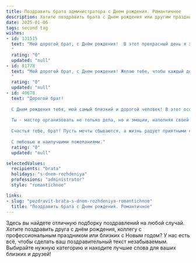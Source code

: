 ```yaml
---
title: Поздравить брата администратора c Днем рождения. Романтичное
description: Хотите поздравить брата c Днем рождения или другим праздником? Наш ИИ создаст незабываемое поздравление, а вы обязательно выделитесь среди других.  
date: 2025-01-06
tags: second tag
wishes:
- id: 131515
  text: "Мой дорогой брат, с Днём рождения!  В этот прекрасный день я хочу сказать тебе, что ты – не просто мой брат, но и мой самый верный друг, моя опора и надежда. Твоя забота и доброта согревают меня, словно лучи солнца.  Пусть твоя жизнь, как и твоя работа администратора, будет организованной, но полной ярких, незабываемых моментов, любви и счастья.  Я желаю тебе океан нежности,  безграничного вдохновения и исполнения всех самых заветных желаний. Пусть каждый день будет полон радости и света!  Я люблю тебя!
  "
  rating: "0"
  updated: "null"
- id: 81778
  text: "Мой дорогой брат, с Днем рождения! Желаю тебе, чтобы каждый день твоей жизни был наполнен яркими красками, как твои таланты, и чтобы твоё сердце всегда было открытым для новых, прекрасных возможностей. Пусть твоё администраторское дело процветает, а каждый день приносит тебе вдохновение и удовлетворение
  "
  rating: "0"
  updated: "null"
- id: 40678
  text: "Дорогой брат!
  
  С Днем рождения тебя, мой самый близкий и дорогой человек! В этот особенный день хочу пожелать тебе не просто успехов в твоей профессии администратора, но и радости в каждом мгновении жизни. Пусть твои дни будут наполнены яркими впечатлениями, а в сердце всегда живет любовь и гармония.
  
  Ты - мастер организовать не только дела, но и эмоции, наполняя своей энергией окружающих. Желаю, чтобы каждый твой день был полон вдохновения и творческих идей, а любимые люди всегда были рядом, поддерживая и вдохновляя.
  
  Счастья тебе, брат! Пусть мечты сбываются, а жизнь радует приятными сюрпризами. Ты заслуживаешь только самого лучшего!
  
  С любовью и наилучшими пожеланиями."
  rating: "0"
  updated: "null"

selectedValues:
  recipients: "brata"
  holidays: "s-dnem-rozhdeniya"
  professions: "administrator"
  style: "romantichnoe"

links:
- slug: "pozdravit-brata-s-dnem-rozhdeniya-romantichnoe"
  title: "Поздравить брата c Днем рождения. Романтичное"
---
```


Здесь вы найдете отличную подборку поздравлений на любой случай.
Хотите поздравить друга с днём рождения, коллегу с профессиональным праздником или близких с Новым годом? У нас есть всё, чтобы сделать ваш поздравительный текст незабываемым. Выбирайте нужную категорию и находите лучшие слова для ваших близких и друзей!
